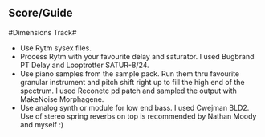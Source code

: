 ## Score/Guide ##

#Dimensions Track#

* Use Rytm sysex files. 
* Process Rytm with your favourite delay and saturator. I used Bugbrand PT Delay and Looptrotter SATUR-8/24. 
* Use piano samples from the sample pack. Run them thru favourite granular instrument and pitch shift right up to fill the high end of the spectrum. I used Reconetc pd patch and sampled the output with MakeNoise Morphagene.
* Use analog synth or module for low end bass. I used Cwejman BLD2. Use of stereo spring reverbs on top is recommended by Nathan Moody and myself :) 

